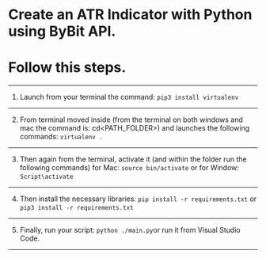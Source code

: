 # Create an ATR Indicator with Python using ByBit API. 

# Follow this steps. 

-----------------------------------------------------------------------------------------------------------------------------
1) Launch from your terminal the command: `pip3 install virtualenv`
-----------------------------------------------------------------------------------------------------------------------------
2) From terminal moved inside (from the terminal on both windows and mac the command is: cd<PATH_FOLDER>) 
   and launches the following commands: `virtualenv .`
-----------------------------------------------------------------------------------------------------------------------------
3) Then again from the terminal, activate it (and within the folder run the following commands) for Mac: `source bin/activate`
   or for Window: `Script\activate`
-----------------------------------------------------------------------------------------------------------------------------
4) Then install the necessary libraries: `pip install -r requirements.txt` or `pip3 install -r requirements.txt`
-----------------------------------------------------------------------------------------------------------------------------
5) Finally, run your script: `python ./main.py`or run it from Visual Studio Code. 
-----------------------------------------------------------------------------------------------------------------------------
